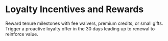 # Loyalty Incentives and Rewards

Reward tenure milestones with fee waivers, premium credits, or small gifts. Trigger a proactive loyalty offer in the 30 days leading up to renewal to reinforce value.
